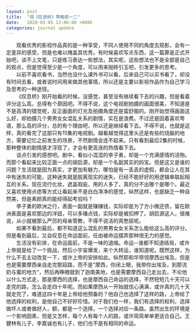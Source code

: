 ```yaml
---
layout: post
title:  "观《叹息桥》等略感一二"
date:   2020-05-05 13:06:00 +0800
categories: journal update
---
```


&emsp;&emsp;观看优秀的影视作品真的是一种享受，不同人使用不同的角度去观影，会有一定差异的感受，但是也难以掩盖其优秀。有时候喜欢写点东西，这一篇算是正式开始吧，谈不上文笔，只是练习表达一些想法，其实呢，这些想法也不是全部是自己的观点，但是觉得至少是一个角度，可以用来抛砖引玉吧，引发更多的思考。  
&emsp;&emsp;以前不喜欢看书，当然也没什么课外书可以看，后来自己可以买书看了，却没有时间去看，或者说时间用来做其他事情，所以还是主要以影视作品作为自己学习及思考的一种途径。  
&emsp;&emsp;《叹息桥》刚开始看的时候，没感觉，甚至没有继续看下去的兴趣，但是看着评分这么高，总得有个原因吧。不得不说，这个电视剧拍摄的画面很美，不知道是不是高清的错觉呢，反正画面的灯光及拍摄角度还是蛮舒服的。刚开始觉得画面这么好，却拍摄几个男男女女混乱关系的剧情，实在是浪费。不过还是因着喜欢粤语，那么高的评分，总的有个理由吧，所以还是继续看下去。不得不说，也就是这样，真的看完了这部只有15集的电视剧。越看越觉得这里头还是有些的烧脑的地方，需要记忆之前发生的场景，不然剧情会连不起来。只有看到最后2集的时候，那种整体的剧情感才浮现了，才会有更高涨的热情看下去。  
&emsp;&emsp;谈点引发的感想吧。剧中，看似小混混的李子勇，却是一个充满感情的活物。而那个看起来比较正面一点的胡启源，却是一个名副其实的妈宝。但是这又是谁的问题？生活就是因为真实，才更加有魅力，哪怕是有一丢丢的虚假，都会让人在其中有迷失的可能，这种迷失就是脱离现实的迷失，已经不能好好的用逻辑串联起相互的关系。现在流行化妆，遮盖瑕疵，用的人多了，真的分不出哪个是哪个。最近又喜欢使用点痣等方式让看起来不是白白净净的感觉，纵然这样，也是缺乏一种自然美，但是素颜真的能经得起考验吗？  
&emsp;&emsp;李子勇的欧洲之行，表面一副就是赚赚钱，实际却是为了方小微还债，留在欧洲表面是喜欢那边的洋妞，可以多赚点钱，实际却是被扣押了。胡启源这人，很难说，从小就被那么严厉的母亲管教，不得不说活的真憋屈呢。  
&emsp;&emsp;如果不看到最后，都不知道这么混乱的男男女女关系怎么能给这么高的评分。但是看到最后，又会叹息在命运面前，任由被命运摆弄那种很无力的感觉。  
&emsp;&emsp;生活没有彩排，在命运面前，不是一味的退缩。命运--谁都不知道结局，或许上帝就是给了一个挑战，然后小宇宙爆发，来个大转运，谁知道呢。既然这样，为什么不去主动改变一下，或许上帝的安排如此。纵然耶和华带领摩西出埃及，但是也是需要摩西亲自走完那段路，而不是”摩西，你闭上眼，我带你出埃及，到那流奶与蜜的地方“，然后再睁眼就到了迦南美地，也是需要摩西自己走出去，不论他以什么方式走，那是摩西的选择，也是摩西自己命运的选择，不然短短几十天可以走完的路，怎么会走四十年呢。而如果摩西从一开始就信心满满，或许真的几十天就走完了，难道这四十年是上帝给他预备的？他自己也选择了这样的路，上帝给了他选择的权利，是他自己不好好珍惜。对于我们也一样，我们有选择的权利，选择做坏人或者做好人，额，都是一个选择，一个选择对应一条路。虽然出生的环境是一个影响因素，但是又怎样，每个人有每个人的路，或许简简单单更适合自己。王健林有儿子，李嘉诚也有儿子，他们也不是有相同的命运。  
